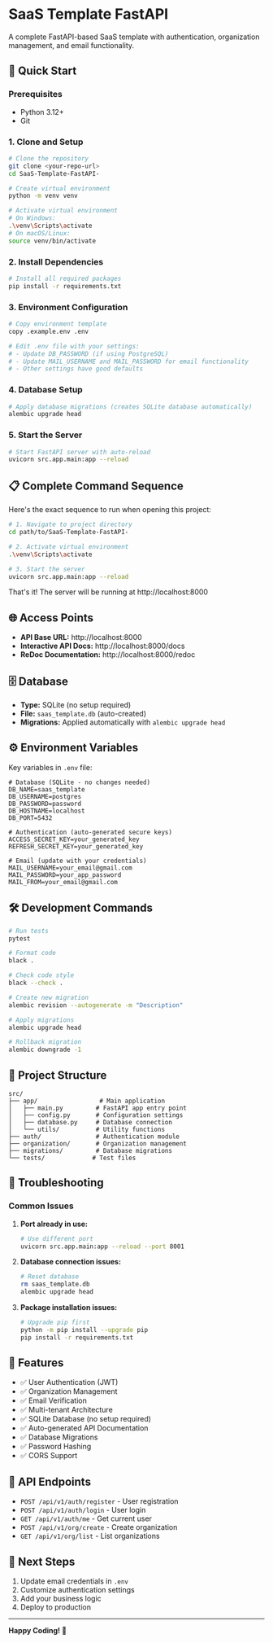 # SaaS Template FastAPI

A complete FastAPI-based SaaS template with authentication, organization management, and email functionality.

## 🚀 Quick Start

### Prerequisites
- Python 3.12+
- Git

### 1. Clone and Setup
```bash
# Clone the repository
git clone <your-repo-url>
cd SaaS-Template-FastAPI-

# Create virtual environment
python -m venv venv

# Activate virtual environment
# On Windows:
.\venv\Scripts\activate
# On macOS/Linux:
source venv/bin/activate
```

### 2. Install Dependencies
```bash
# Install all required packages
pip install -r requirements.txt
```

### 3. Environment Configuration
```bash
# Copy environment template
copy .example.env .env

# Edit .env file with your settings:
# - Update DB_PASSWORD (if using PostgreSQL)
# - Update MAIL_USERNAME and MAIL_PASSWORD for email functionality
# - Other settings have good defaults
```

### 4. Database Setup
```bash
# Apply database migrations (creates SQLite database automatically)
alembic upgrade head
```

### 5. Start the Server
```bash
# Start FastAPI server with auto-reload
uvicorn src.app.main:app --reload
```

## 📋 Complete Command Sequence

Here's the exact sequence to run when opening this project:

```bash
# 1. Navigate to project directory
cd path/to/SaaS-Template-FastAPI-

# 2. Activate virtual environment
.\venv\Scripts\activate

# 3. Start the server
uvicorn src.app.main:app --reload
```

That's it! The server will be running at http://localhost:8000

## 🌐 Access Points

- **API Base URL:** http://localhost:8000
- **Interactive API Docs:** http://localhost:8000/docs
- **ReDoc Documentation:** http://localhost:8000/redoc

## 🗄️ Database

- **Type:** SQLite (no setup required)
- **File:** `saas_template.db` (auto-created)
- **Migrations:** Applied automatically with `alembic upgrade head`

## ⚙️ Environment Variables

Key variables in `.env` file:

```env
# Database (SQLite - no changes needed)
DB_NAME=saas_template
DB_USERNAME=postgres
DB_PASSWORD=password
DB_HOSTNAME=localhost
DB_PORT=5432

# Authentication (auto-generated secure keys)
ACCESS_SECRET_KEY=your_generated_key
REFRESH_SECRET_KEY=your_generated_key

# Email (update with your credentials)
MAIL_USERNAME=your_email@gmail.com
MAIL_PASSWORD=your_app_password
MAIL_FROM=your_email@gmail.com
```

## 🛠️ Development Commands

```bash
# Run tests
pytest

# Format code
black .

# Check code style
black --check .

# Create new migration
alembic revision --autogenerate -m "Description"

# Apply migrations
alembic upgrade head

# Rollback migration
alembic downgrade -1
```

## 📁 Project Structure

```
src/
├── app/                 # Main application
│   ├── main.py         # FastAPI app entry point
│   ├── config.py       # Configuration settings
│   ├── database.py     # Database connection
│   └── utils/          # Utility functions
├── auth/               # Authentication module
├── organization/       # Organization management
├── migrations/         # Database migrations
└── tests/             # Test files
```

## 🔧 Troubleshooting

### Common Issues

1. **Port already in use:**
   ```bash
   # Use different port
   uvicorn src.app.main:app --reload --port 8001
   ```

2. **Database connection issues:**
   ```bash
   # Reset database
   rm saas_template.db
   alembic upgrade head
   ```

3. **Package installation issues:**
   ```bash
   # Upgrade pip first
   python -m pip install --upgrade pip
   pip install -r requirements.txt
   ```

## 🚀 Features

- ✅ User Authentication (JWT)
- ✅ Organization Management
- ✅ Email Verification
- ✅ Multi-tenant Architecture
- ✅ SQLite Database (no setup required)
- ✅ Auto-generated API Documentation
- ✅ Database Migrations
- ✅ Password Hashing
- ✅ CORS Support

## 📝 API Endpoints

- `POST /api/v1/auth/register` - User registration
- `POST /api/v1/auth/login` - User login
- `GET /api/v1/auth/me` - Get current user
- `POST /api/v1/org/create` - Create organization
- `GET /api/v1/org/list` - List organizations

## 🎯 Next Steps

1. Update email credentials in `.env`
2. Customize authentication settings
3. Add your business logic
4. Deploy to production

---

**Happy Coding! 🚀**